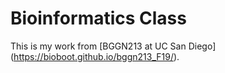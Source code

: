 # Bioinformatics Class
This is my work from [BGGN213 at UC San Diego] (https://bioboot.github.io/bggn213_F19/).
